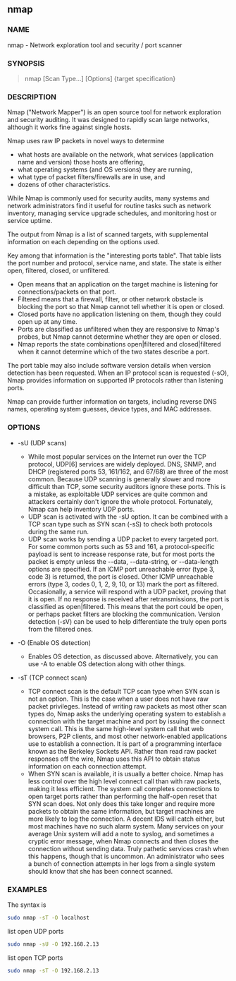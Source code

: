 ## nmap

### NAME

nmap - Network exploration tool and security / port scanner

### SYNOPSIS

> nmap [Scan Type...] [Options] {target specification}

### DESCRIPTION

Nmap ("Network Mapper") is an open source tool for network exploration and security auditing. It was designed to rapidly scan large networks, although it works fine against single hosts. 

Nmap uses raw IP packets in novel ways to determine 

- what hosts are available on the network, what services (application name and version) those hosts are offering, 
- what operating systems (and OS versions) they are running, 
- what type of packet filters/firewalls are in use, and 
- dozens of other characteristics. 

While Nmap is commonly used for security audits, many systems and network administrators find it useful for routine tasks such as network inventory, managing service upgrade schedules, and monitoring host or service uptime.

The output from Nmap is a list of scanned targets, with supplemental information on each depending on the options used. 

Key among that information is the "interesting ports table".  That table lists the port number and protocol, service name, and state. The state is either open, filtered, closed, or unfiltered.  

- Open means that an application on the target machine is listening for connections/packets on that port.  
- Filtered means that a firewall, filter, or other network obstacle is blocking the port so that Nmap cannot tell whether it is open or closed.  
- Closed ports have no application listening on them, though they could open up at any time. 
- Ports are classified as unfiltered when they are responsive to Nmap's probes, but Nmap cannot determine whether they are open or closed. 
- Nmap reports the state combinations open|filtered and closed|filtered when it cannot determine which of the two states describe a port. 

The port table may also include software version details when version detection has been requested. When an IP protocol scan is requested (-sO), Nmap provides information on supported IP protocols rather than listening ports.

Nmap can provide further information on targets, including reverse DNS names, operating system guesses, device types, and MAC addresses.

### OPTIONS

* -sU (UDP scans)
  * While most popular services on the Internet run over the TCP protocol, UDP[6] services are widely deployed. DNS, SNMP, and DHCP (registered ports 53, 161/162, and 67/68) are three of the most common. Because UDP scanning is generally slower and more difficult than TCP, some security auditors ignore these ports. This is a mistake, as exploitable UDP services are quite common and attackers certainly don't ignore the whole protocol. Fortunately, Nmap can help inventory UDP ports.
  * UDP scan is activated with the -sU option. It can be combined with a TCP scan type such as SYN scan (-sS) to check both protocols during the same run.
  * UDP scan works by sending a UDP packet to every targeted port. For some common ports such as 53 and 161, a protocol-specific payload is sent to increase response rate, but for most ports the packet is empty unless the --data, --data-string, or --data-length options are specified. If an ICMP port unreachable error (type 3, code 3) is returned, the port is closed. Other ICMP unreachable errors (type 3, codes 0, 1, 2, 9, 10, or 13) mark the port as filtered. Occasionally, a service will respond with a UDP packet, proving that it is open. If no response is received after retransmissions, the port is classified as open|filtered. This means that the port could be open, or perhaps packet filters are blocking the communication. Version detection (-sV) can be used to help differentiate the truly open ports from the filtered ones.

* -O (Enable OS detection)
  * Enables OS detection, as discussed above. Alternatively, you can use -A to enable OS detection along with other things.
* -sT (TCP connect scan)
  * TCP connect scan is the default TCP scan type when SYN scan is not an option. This is the case when a user does not have raw packet privileges. Instead of writing raw packets as most other scan types do, Nmap asks the underlying operating system to establish a connection with the target machine and port by issuing the connect system call. This is the same high-level system call that web browsers, P2P clients, and most other network-enabled applications use to establish a connection. It is part of a programming interface known as the Berkeley Sockets API. Rather than read raw packet responses off the wire, Nmap uses this API to obtain status information on each connection attempt.
  * When SYN scan is available, it is usually a better choice. Nmap has less control over the high level connect call than with raw packets, making it less efficient. The system call completes connections to open target ports rather than performing the half-open reset that SYN scan does. Not only does this take longer and require more packets to obtain the same information, but target machines are more likely to log the connection. A decent IDS will catch either, but most machines have no such alarm system. Many services on your average Unix system will add a note to syslog, and sometimes a cryptic error message, when Nmap connects and then closes the connection without sending data. Truly pathetic services crash when this happens, though that is uncommon. An administrator who sees a bunch of connection attempts in her logs from a single system should know that she has been connect scanned.
  

### EXAMPLES

The syntax is 

```bash
sudo nmap -sT -O localhost
```

list open UDP ports


```bash
sudo nmap -sU -O 192.168.2.13
```

list open TCP ports

```bash
sudo nmap -sT -O 192.168.2.13
```
